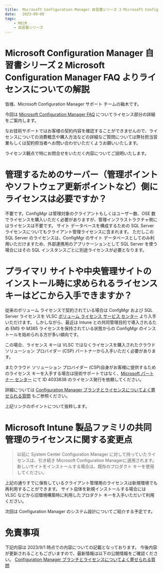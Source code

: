 ```yaml
---
title:  Microsoft Configuration Manager 自習書シリーズ 2 Microsoft Configuration Manager FAQ よりライセンスについての解説
date:   2023-09-08
tags:
    - MECM
    - 自習書シリーズ
---
```


# Microsoft Configuration Manager 自習書シリーズ 2 Microsoft Configuration Manager FAQ よりライセンスについての解説

皆様、Microsoft Configuration Manager サポート チームの箱木です。

今回は [Microsoft Configuration Manager FAQ](https://learn.microsoft.com/ja-jp/mem/configmgr/core/understand/configuration-manager-faq) についてライセンス部分の詳細をご案内します。

なお技術サポートではお客様の契約内容を確認することができませんので、ライセンスについての消費概念や購入方法などの詳細なご質問については弊社担当営業もしくは契約担当者へお問い合わせいただくようお願いいたします。

ライセンス観点で特にお問合せをいただく内容についてご説明いたします。

# 管理するためのサーバー（管理ポイントやソフトウェア更新ポイントなど）側にライセンスは必要ですか？

不要です。ConfigMgr は管理対象のクライアントもしくはユーザー数、OSE 数でライセンスを購入いただく必要がありますが、管理インフラストラクチャ側にはライセンスは不要です。
サイト データベースを構成するための SQL Server ライセンスについてもクライアント管理ライセンスに含まれます。
ただしこの SQL Server のライセンスは、ConfigMgr のサイト データベースとしてのみ利用いただけますため、外部連携用のアプリケーションとして SQL Server を使う場合にはその SQL インスタンスごとに別途ライセンスが必要となります。

# プライマリ サイトや中央管理サイトのインストール時に求められるライセンス キーはどこから入手できますか？

従来のボリューム ライセンスで契約されている場合は ConfgMgr および SQL Server ライセンスを VLSC [ボリューム ライセンス サービス センター](https://www.microsoft.com/licensing/servicecenter/default.aspx) より入手いただけます。
しかしながら、最近は Intune との共同管理目的で導入されるため EMS や M365 ライセンスを保持されている状態からの ConfigMgr のインストールを始められる方が多い傾向です。

この場合、ライセンス キーは VLSC ではなくライセンスを購入されたクラウド ソリューション プロバイダー (CSP) パートナーから入手いただく必要があります。

またクラウド ソリューション プロバイダー (CSP)自身がお客様に提供するためのライセンス キーを入手する場合は技術サポートではなく、[Microsoft パートナー センター](https://partner.microsoft.com/ja-JP/support/?stage=1) にて ID 4033838 のライセンス発行を依頼してください。

詳細については [Configuration Manager ブランチとライセンスについてよく寄せられる質問](https://learn.microsoft.com/ja-jp/mem/configmgr/core/understand/product-and-licensing-faq) もご参照ください。

上記リンクのポイントについて抜粋します。

# Microsoft Intune 製品ファミリの共同管理のライセンスに関する変更点

>以前に System Center Configuration Manager に対して持っていたライセンスは、引き続き Microsoft Configuration Managerに適用されます。 新しいサイトをインストールする場合は、既存のプロダクト キーを使用してください。

上記の通りすでに保有しているクライアント管理用のライセンスは新規環境でも再利用することができます。
サイト自体を新規インストールする場合には VLSC などから旧環境構築時に利用したプロダクト キーを入手いただいて利用ください。

次回は Configuration Manager のシステム設計についてご紹介する予定です。

# 免責事項

下記内容は 2023/9/1 時点での内容についての記載となっております。
今後内容が更新されることもございますので、最新情報は以下の公開情報をご確認ください。
[Configuration Manager ブランチとライセンスについてよく寄せられる質問](https://learn.microsoft.com/ja-jp/mem/configmgr/core/understand/product-and-licensing-faq)
